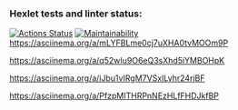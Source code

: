 ### Hexlet tests and linter status:
[![Actions Status](https://github.com/Turich79/java-project-61/actions/workflows/hexlet-check.yml/badge.svg)](https://github.com/Turich79/java-project-61/actions)
[![Maintainability](https://api.codeclimate.com/v1/badges/32088fcc60b329382515/maintainability)](https://codeclimate.com/github/Turich79/java-project-61/maintainability)
https://asciinema.org/a/mLYFBLme0cj7uXHA0tvMOOm9P

https://asciinema.org/a/q52wIu9O6eQ3sXhd5iYMBOHpK

https://asciinema.org/a/iJbu1vIRgM7VSxILyhr24rjBF

https://asciinema.org/a/PfzpMITHRPnNEzHLfFHDJkfBP